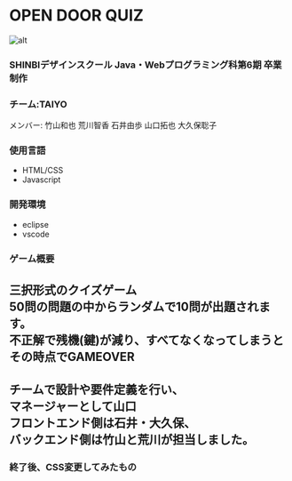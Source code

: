# OPEN DOOR QUIZ
![alt](materials/top.png)<br>
### SHINBIデザインスクール Java・Webプログラミング科第6期 卒業制作
### チーム:TAIYO
メンバー: 竹山和也 荒川智香 石井由歩 山口拓也 大久保聡子
### 使用言語
- HTML/CSS
- Javascript
### 開発環境
- eclipse
- vscode
### ゲーム概要
三択形式のクイズゲーム<br>
50問の問題の中からランダムで10問が出題されます。<br>
不正解で残機(鍵)が減り、すべてなくなってしまうとその時点でGAMEOVER<br>
-----
チームで設計や要件定義を行い、<br>
マネージャーとして山口<br>
フロントエンド側は石井・大久保、<br>
バックエンド側は竹山と荒川が担当しました。<br>
-----
### 終了後、CSS変更してみたもの



